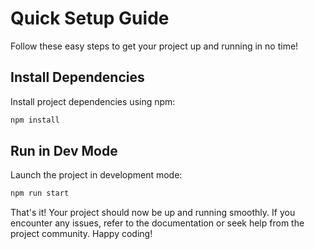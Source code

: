 # Quick Setup Guide

Follow these easy steps to get your project up and running in no time!

## Install Dependencies

Install project dependencies using npm:

```bash
npm install
```

## Run in Dev Mode

Launch the project in development mode:

```bash
npm run start
```

That's it! Your project should now be up and running smoothly. If you encounter any issues, refer to the documentation or seek help from the project community. Happy coding!
